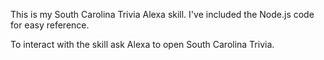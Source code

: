 This is my South Carolina Trivia Alexa skill. I've included the Node.js code for easy reference.

To interact with the skill ask Alexa to open South Carolina Trivia.
